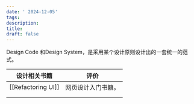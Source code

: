 ```yaml
---
date: ' 2024-12-05'
tags: 
description: 
title: 
draft: false
---
```

Design Code 和Design System，是采用某个设计原则设计出的一套统一的范式。


| 设计相关书籍             | 评价        |
| ------------------ | --------- |
| [[Refactoring UI]] | 网页设计入门书籍。 |
|                    |           |
|                    |           |
